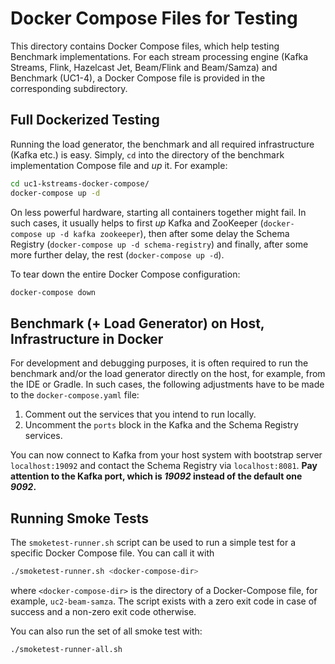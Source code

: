 # Docker Compose Files for Testing

This directory contains Docker Compose files, which help testing Benchmark implementations.
For each stream processing engine (Kafka Streams, Flink, Hazelcast Jet, Beam/Flink and Beam/Samza) and Benchmark
(UC1-4), a Docker Compose file is provided in the corresponding subdirectory.

## Full Dockerized Testing

Running the load generator, the benchmark and all required infrastructure (Kafka etc.) is easy. Simply, `cd` into the
directory of the benchmark implementation Compose file and *up* it.
For example:

```sh
cd uc1-kstreams-docker-compose/
docker-compose up -d
```

On less powerful hardware, starting all containers together might fail. In such cases, it usually helps to first *up*
Kafka and ZooKeeper (`docker-compose up -d kafka zookeeper`), then after some delay the Schema Registry
(`docker-compose up -d schema-registry`) and finally, after some more further delay, the rest (`docker-compose up -d`).

To tear down the entire Docker Compose configuration:

```sh
docker-compose down
```

## Benchmark (+ Load Generator) on Host, Infrastructure in Docker

For development and debugging purposes, it is often required to run the benchmark and/or the load generator directly on
the host, for example, from the IDE or Gradle. In such cases, the following adjustments have to be made to the
`docker-compose.yaml` file:

1. Comment out the services that you intend to run locally.
2. Uncomment the `ports` block in the Kafka and the Schema Registry services.

You can now connect to Kafka from your host system with bootstrap server `localhost:19092` and contact the Schema
Registry via `localhost:8081`. **Pay attention to the Kafka port, which is *19092* instead of the default one *9092*.**

## Running Smoke Tests

The `smoketest-runner.sh` script can be used to run a simple test for a specific Docker Compose file. You can call it with

```sh
./smoketest-runner.sh <docker-compose-dir>
```

where `<docker-compose-dir>` is the directory of a Docker-Compose file, for example, `uc2-beam-samza`. The script exists with a zero exit code in case of success and a non-zero exit code otherwise.

You can also run the set of all smoke test with:

```sh
./smoketest-runner-all.sh
```
